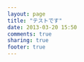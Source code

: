 ```yaml
---
layout: page
title: "テストです"
date: 2013-03-20 15:50
comments: true
sharing: true
footer: true
---
```

